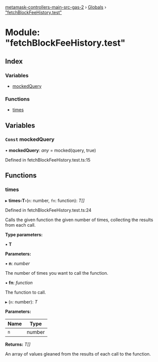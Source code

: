 [metamask-controllers-main-src-gas-2](../README.md) › [Globals](../globals.md) › ["fetchBlockFeeHistory.test"](_fetchblockfeehistory_test_.md)

# Module: "fetchBlockFeeHistory.test"

## Index

### Variables

* [mockedQuery](_fetchblockfeehistory_test_.md#const-mockedquery)

### Functions

* [times](_fetchblockfeehistory_test_.md#times)

## Variables

### `Const` mockedQuery

• **mockedQuery**: *any* = mocked(query, true)

Defined in fetchBlockFeeHistory.test.ts:15

## Functions

###  times

▸ **times**‹**T**›(`n`: number, `fn`: function): *T[]*

Defined in fetchBlockFeeHistory.test.ts:24

Calls the given function the given number of times, collecting the results from each call.

**Type parameters:**

▪ **T**

**Parameters:**

▪ **n**: *number*

The number of times you want to call the function.

▪ **fn**: *function*

The function to call.

▸ (`n`: number): *T*

**Parameters:**

Name | Type |
------ | ------ |
`n` | number |

**Returns:** *T[]*

An array of values gleaned from the results of each call to the function.
